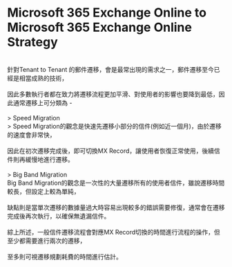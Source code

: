 # Microsoft 365 Exchange Online to Microsoft 365 Exchange Online Strategy
<br>
針對Tenant to Tenant 的郵件遷移，會是最常出現的需求之一，郵件遷移至今已經是相當成熟的技術，<br>
<br>
因此多數執行者都在致力將遷移流程更加平滑、對使用者的影響也要降到最低，因此通常遷移上可分類為 - <br>
<br>
> Speed Migration
<br>
> Speed Migration的觀念是快速先遷移小部分的信件(例如近一個月)，由於遷移的速度會非常快，<br>
<br>
因此在初次遷移完成後，即可切換MX Record，讓使用者恢復正常使用，後續信件則再緩慢地進行遷移。<br>
<br>
> Big Band Migration
<br>
Big Band Migration的觀念是一次性的大量遷移所有的使用者信件，雖說遷移時間較長，但設定上較為單純，<br>
<br>
缺點則是當單次遷移的數據量過大時容易出現較多的錯誤需要修復，通常會在遷移完成後再次執行，以確保無遺漏信件。<br>
<br>
綜上所述，一般信件遷移流程會對應MX Record切換的時間進行流程的操作，但至少都需要進行兩次的遷移，<br>
<br>
至多則可視遷移規劃耗費的時間進行估計。<br>

